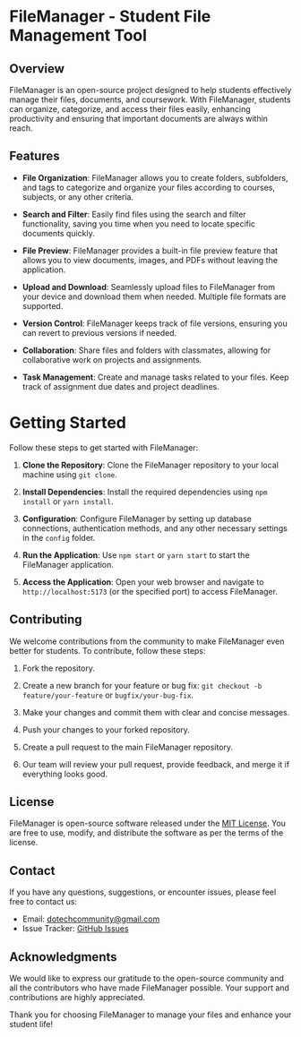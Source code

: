 # FileManager - Student File Management Tool

## Overview

FileManager is an open-source project designed to help students effectively manage their files, documents, and coursework. With FileManager, students can organize, categorize, and access their files easily, enhancing productivity and ensuring that important documents are always within reach.

## Features

- **File Organization**: FileManager allows you to create folders, subfolders, and tags to categorize and organize your files according to courses, subjects, or any other criteria.

- **Search and Filter**: Easily find files using the search and filter functionality, saving you time when you need to locate specific documents quickly.

- **File Preview**: FileManager provides a built-in file preview feature that allows you to view documents, images, and PDFs without leaving the application.

- **Upload and Download**: Seamlessly upload files to FileManager from your device and download them when needed. Multiple file formats are supported.

- **Version Control**: FileManager keeps track of file versions, ensuring you can revert to previous versions if needed.

- **Collaboration**: Share files and folders with classmates, allowing for collaborative work on projects and assignments.

- **Task Management**: Create and manage tasks related to your files. Keep track of assignment due dates and project deadlines.

# Getting Started

Follow these steps to get started with FileManager:

1. **Clone the Repository**: Clone the FileManager repository to your local machine using `git clone`.

2. **Install Dependencies**: Install the required dependencies using `npm install` or `yarn install`.

3. **Configuration**: Configure FileManager by setting up database connections, authentication methods, and any other necessary settings in the `config` folder.

4. **Run the Application**: Use `npm start` or `yarn start` to start the FileManager application.

5. **Access the Application**: Open your web browser and navigate to `http://localhost:5173` (or the specified port) to access FileManager.

## Contributing

We welcome contributions from the community to make FileManager even better for students. To contribute, follow these steps:

1. Fork the repository.

2. Create a new branch for your feature or bug fix: `git checkout -b feature/your-feature` or `bugfix/your-bug-fix`.

3. Make your changes and commit them with clear and concise messages.

4. Push your changes to your forked repository.

5. Create a pull request to the main FileManager repository.

6. Our team will review your pull request, provide feedback, and merge it if everything looks good.

## License

FileManager is open-source software released under the [MIT License](LICENSE). You are free to use, modify, and distribute the software as per the terms of the license.

## Contact

If you have any questions, suggestions, or encounter issues, please feel free to contact us:

- Email: [dotechcommunity@gmail.com](mailto:dotechcommunity@gmail.com)
- Issue Tracker: [GitHub Issues](https://github.com/dotechcommunity/E-file-Management-System-Frontend/issues)

## Acknowledgments

We would like to express our gratitude to the open-source community and all the contributors who have made FileManager possible. Your support and contributions are highly appreciated.

Thank you for choosing FileManager to manage your files and enhance your student life!
